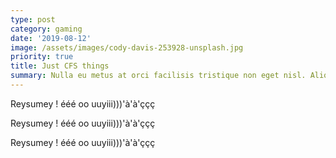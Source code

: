 ```yaml
---
type: post
category: gaming
date: '2019-08-12'
image: /assets/images/cody-davis-253928-unsplash.jpg
priority: true
title: Just CFS things
summary: Nulla eu metus at orci facilisis tristique non eget nisl. Aliquam ut nisl in sem molestie venenatis. Nam semper a elit sed efficitur. Sed posuere varius elit et interdum. Donec feugiat ligula quis enim elementum, id facilisis urna sagittis. Morbi egestas ligula sapien, quis varius risus mollis eget. Proin consectetur consequat ex vel hendrerit. Integer cursus auctor ultrices. Pellentesque ut nulla vitae sem placerat sodales. Fusce dictum nunc ac ipsum molestie, a luctus quam ultricies.
---
```

Reysumey ! ééé oo uuyiii)))'à'à'ççç

Reysumey ! ééé oo uuyiii)))'à'à'ççç

Reysumey ! ééé oo uuyiii)))'à'à'ççç
